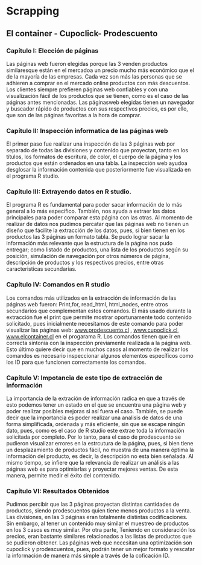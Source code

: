 # Scrapping
## El container - Cupoclick- Prodescuento
### Capítulo I: Elección de páginas
Las páginas web fueron elegidas porque las 3 venden productos similaresque están en el mercadoa un precio mucho más económico que el de la mayoría de las empresas. Cada vez son más las personas que se adhieren a comprar en el mercado online productos con más descuentos. Los clientes siempre prefieren páginas web confiables y con una visualización fácil de los productos que se tienen, como es el caso de las páginas antes mencionadas. Las páginasweb elegidas tienen un navegador y buscador rápido de productos con sus respectivos precios, es por ello, que son de las páginas favoritas a la hora de comprar.
### Capítulo II: Inspección informatica de las páginas web
El primer paso fue realizar una inspección de las 3 páginas web por separado de todas las divisiones y contenido que proyectan, tanto en los títulos, los formatos de escritura, de color, el cuerpo de la página y los productos que están ordenados en una tabla. La inspección web ayudoa desglosar la información contenida que posteriormente fue visualizada en el programa R studio.
### Capítulo III: Extrayendo datos en R studio. 
El programa R es fundamental para poder sacar información de lo más general a lo más específico. También, nos ayuda a extraer los datos principales para poder comparar esta página con las otras. Al momento de realizar de datos nos pudimos percatar que las páginas web no tienen un diseño que fácilite la extracción de los datos, pues, si bien tienen en los productos las 3 páginas un formato tabla. Se pudo lograr sacar la información más relevante que la estructura de la página nos pudo entregar; como listado de productos, una lista de los productos según su posición, simulación de  navegación por otros números de página, descripción de productos y los respectivos precios, entre otras caracteristicas secundarias.
### Capítulo IV: Comandos en R studio
Los comandos más utilizados en la extracción de información de las páginas web fueron: Print,for, read_html, html_nodes, entre otros secundarios que complementan estos comandos. El más usado durante la extracción fue el print que permite mostrar oportunamente todo contenido solicitado, pues inicialmente necesitamos de este comando para poder visualizar las páginas web: www.prodescuento.cl , www.cupoclick.cl, www.elcontainer.cl en el progarama R. Los comandos tienen que ir en correcta sintonía con la inspección previamente realizada a la página web. Esto último quiere decir que en muchos casos al momento de realizar los comandos es necesario inspeccionar algunos elementos específicos como los ID para que funcionen correctamente los comandos.
### Capítulo V: Impotancia de este tipo de extracción de información 
La importancia de la extración de  información radica en que a través de esto podemos tener un estado en el que se encuentra una página web y poder realizar posibles mejoras si así fuera el caso. También, se puede decir que la importancia es poder realizar una analisis de datos de una forma simplificada, ordenada y más eficiente, sin que se escape ningún dato, pues, como es el caso de R studio este extrae toda la información solicitada por completo. Por lo tanto, para el caso de prodescuento se pudieron visualizar errores en la estrcutura de la página, pues, si bien tiene un desplazamiento de productos fácil, no muestra de una manera óptima la información del producto, es decir, la descripción no esta bien señalada. Al mismo tiempo, se infiere que la relevancia de realizar un análisis a las páginas web es para optimiarlas y proyectar mejores ventas. De esta manera, permite medir el éxito del comtenido.
### Capítulo VI: Resultados Obtenidos 
Pudimos percibir que las 3 páginas proyectan distintas  cantidades de productos, siendo prodescuentos quien tiene menos productos a la venta. Las divisiones, en las 3 páginas eran totalmente distintas codificaciones. Sin embargo, al tener un contenido muy similar el muestreo de productos en los 3 casos es muy similar. Por otra parte, Teniendo en consideración los precios, eran bastante similares relacionados a las listas de productos que se pudieron obtener. Las páginas web que necesitan una optimización son cupoclick y prodescuentos, pues, podrán tener un mejor formato y rescatar la información de manera más simple a través de la coficación ID.

